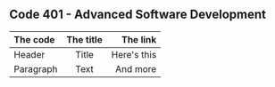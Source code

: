 Code 401 - Advanced Software Development
-------------------------------------------------------
| The code    | The title | The link     |
| :---        |    :----:   |          ---: |
| Header      | Title       | Here's this   |
| Paragraph   | Text        | And more      |
